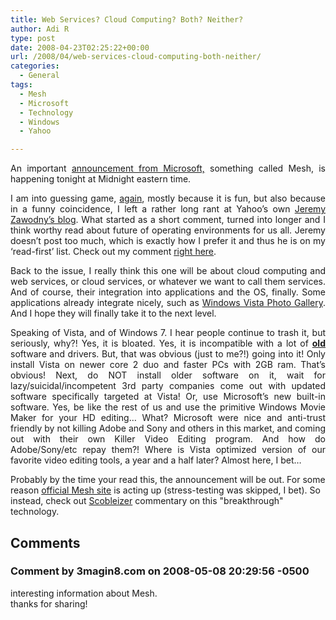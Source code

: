```yaml
---
title: Web Services? Cloud Computing? Both? Neither?
author: Adi R
type: post
date: 2008-04-23T02:25:22+00:00
url: /2008/04/web-services-cloud-computing-both-neither/
categories:
  - General
tags:
  - Mesh
  - Microsoft
  - Technology
  - Windows
  - Yahoo

---
```

<p align="justify">
  An important <a href="http://scobleizer.com/2008/04/22/ray-ozzie-to-google-stay-off-my-lawn/" target="_blank">announcement from Microsoft,</a> something called Mesh, is happening tonight at Midnight eastern time.
</p>

<p align="justify">
  I am into guessing game, <a href="http://www.adir1.com/2008/02/my-prediction-for-secret-microsoft-project/" target="_blank">again</a>, mostly because it is fun, but also because in a funny coincidence, I left a rather long rant at Yahoo&#8217;s own <a href="http://jeremy.zawodny.com/blog/" target="_blank">Jeremy Zawodny&#8217;s blog</a>. What started as a short comment, turned into longer and I think worthy read about future of operating environments for us all. Jeremy doesn&#8217;t post too much, which is exactly how I prefer it and thus he is on my &#8216;read-first&#8217; list. Check out my comment <a href="http://jeremy.zawodny.com/blog/archives/010199.html#comment-40671" target="_blank">right here</a>.
</p>

<p align="justify">
  Back to the issue, I really think this one will be about cloud computing and web services, or cloud services, or whatever we want to call them services. And of course, their integration into applications and the OS, finally. Some applications already integrate nicely, such as <a href="http://www.microsoft.com/windows/products/windowsvista/features/details/photogallery.mspx" target="_blank">Windows Vista Photo Gallery</a>. And I hope they will finally take it to the next level.
</p>

<p align="justify">
  Speaking of Vista, and of Windows 7. I hear people continue to trash it, but seriously, why?! Yes, it is bloated. Yes, it is incompatible with a lot of <strong><u>old</u></strong> software and drivers. But, that was obvious (just to me?!) going into it! Only install Vista on newer core 2 duo and faster PCs with 2GB ram. That&#8217;s obvious! Next, do NOT install older software on it, wait for lazy/suicidal/incompetent 3rd party companies come out with updated software specifically targeted at Vista! Or, use Microsoft&#8217;s new built-in software. Yes, be like the rest of us and use the primitive Windows Movie Maker for your HD editing&#8230; What? Microsoft were nice and anti-trust friendly by not killing Adobe and Sony and others in this market, and coming out with their own Killer Video Editing program. And how do Adobe/Sony/etc repay them?! Where is Vista optimized version of our favorite video editing tools, a year and a half later? Almost here, I bet&#8230;
</p>

Probably by the time your read this, the announcement will be out. For some reason <a href="http://www.mesh.com" target="_blank">official Mesh site</a> is acting up (stress-testing was skipped, I bet). So instead, check out <a href="http://scobleizer.com/2008/04/22/ray-ozzie-delivers-with-live-mesh/" target="_blank">Scobleizer</a> commentary on this "breakthrough" technology.</p>

## Comments

### Comment by 3magin8.com on 2008-05-08 20:29:56 -0500
interesting information about Mesh.  
thanks for sharing!